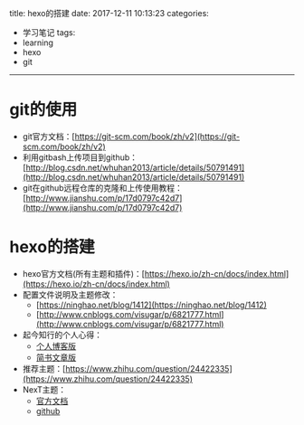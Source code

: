 title: hexo的搭建
date: 2017-12-11 10:13:23
categories: 
- 学习笔记
tags: 
- learning
- hexo
- git
---
# git的使用
* git官方文档：[https://git-scm.com/book/zh/v2](https://git-scm.com/book/zh/v2)
* 利用gitbash上传项目到github：[http://blog.csdn.net/whuhan2013/article/details/50791491](http://blog.csdn.net/whuhan2013/article/details/50791491)
* git在github远程仓库的克隆和上传使用教程：[http://www.jianshu.com/p/17d0797c42d7](http://www.jianshu.com/p/17d0797c42d7)

# hexo的搭建
* hexo官方文档(所有主题和插件)：[https://hexo.io/zh-cn/docs/index.html](https://hexo.io/zh-cn/docs/index.html)
* 配置文件说明及主题修改：
	* [https://ninghao.net/blog/1412](https://ninghao.net/blog/1412)
	* [http://www.cnblogs.com/visugar/p/6821777.html](http://www.cnblogs.com/visugar/p/6821777.html)
* 起今知行的个人心得：
	* [个人博客版](http://qjzhixing.com/2015/08/26/)
	* [简书文章版](http://www.jianshu.com/p/739bf1305e66)
* 推荐主题：[https://www.zhihu.com/question/24422335](https://www.zhihu.com/question/24422335)
* NexT主题：
	* [官方文档](http://theme-next.iissnan.com/)
	* [github](https://github.com/iissnan/hexo-theme-next)